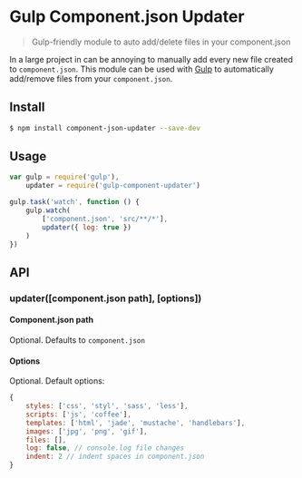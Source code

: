 # Gulp Component.json Updater

> Gulp-friendly module to auto add/delete files in your component.json

In a large project in can be annoying to manually add every new file created to `component.json`. This module can be used with [Gulp](http://gulpjs.com) to automatically add/remove files from your `component.json`.

## Install

``` bash
$ npm install component-json-updater --save-dev
```

## Usage

``` js
var gulp = require('gulp'),
    updater = require('gulp-component-updater')

gulp.task('watch', function () {
    gulp.watch(
        ['component.json', 'src/**/*'],
        updater({ log: true })
    )
})
```

## API

### updater([component.json path], [options])

#### Component.json path

Optional. Defaults to `component.json`

#### Options

Optional. Default options:

``` js
{
    styles: ['css', 'styl', 'sass', 'less'],
    scripts: ['js', 'coffee'],
    templates: ['html', 'jade', 'mustache', 'handlebars'],
    images: ['jpg', 'png', 'gif'],
    files: [],
    log: false, // console.log file changes
    indent: 2 // indent spaces in component.json
}
```